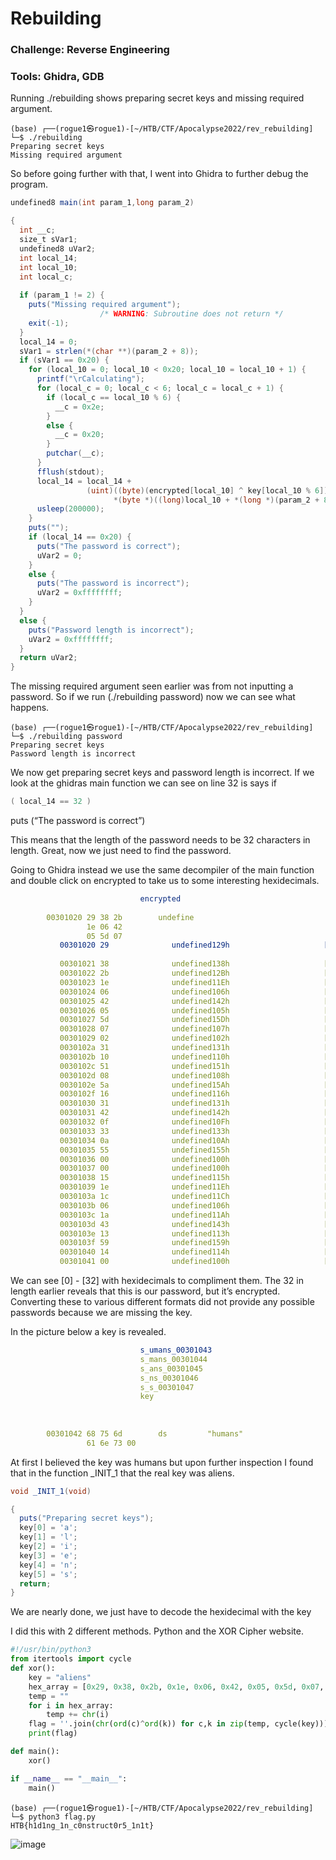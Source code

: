 # Rebuilding

### Challenge: Reverse Engineering

### Tools: Ghidra, GDB

Running ./rebuilding shows preparing secret keys and missing required argument.

```console
(base) ┌──(rogue1㉿rogue1)-[~/HTB/CTF/Apocalypse2022/rev_rebuilding]
└─$ ./rebuilding                                 
Preparing secret keys
Missing required argument
```


So before going further with that, I went into Ghidra to further debug the program.

```cs
undefined8 main(int param_1,long param_2)

{
  int __c;
  size_t sVar1;
  undefined8 uVar2;
  int local_14;
  int local_10;
  int local_c;
  
  if (param_1 != 2) {
    puts("Missing required argument");
                    /* WARNING: Subroutine does not return */
    exit(-1);
  }
  local_14 = 0;
  sVar1 = strlen(*(char **)(param_2 + 8));
  if (sVar1 == 0x20) {
    for (local_10 = 0; local_10 < 0x20; local_10 = local_10 + 1) {
      printf("\rCalculating");
      for (local_c = 0; local_c < 6; local_c = local_c + 1) {
        if (local_c == local_10 % 6) {
          __c = 0x2e;
        }
        else {
          __c = 0x20;
        }
        putchar(__c);
      }
      fflush(stdout);
      local_14 = local_14 +
                 (uint)((byte)(encrypted[local_10] ^ key[local_10 % 6]) ==
                       *(byte *)((long)local_10 + *(long *)(param_2 + 8)));
      usleep(200000);
    }
    puts("");
    if (local_14 == 0x20) {
      puts("The password is correct");
      uVar2 = 0;
    }
    else {
      puts("The password is incorrect");
      uVar2 = 0xffffffff;
    }
  }
  else {
    puts("Password length is incorrect");
    uVar2 = 0xffffffff;
  }
  return uVar2;
}
```



The missing required argument seen earlier was from not inputting a password. So if we run (./rebuilding password) now we can see what happens.
~~~console
(base) ┌──(rogue1㉿rogue1)-[~/HTB/CTF/Apocalypse2022/rev_rebuilding]
└─$ ./rebuilding password                        
Preparing secret keys
Password length is incorrect
~~~                               
We now get preparing secret keys and password length is incorrect.
If we look at the ghidras main function we can see on line 32 is says if 
~~~cs
( local_14 == 32 )
~~~
puts (“The password is correct”)

This means that the length of the password needs to be 32 characters in length. Great, now we just need to find the password.

Going to Ghidra instead we use the same decompiler of the main function and double click on encrypted to take us to some interesting hexidecimals.
~~~yml
                             encrypted                                       XREF[3]:     Entry Point(*), main:00100964(*), 
                                                                                          main:0010096b(R)  
        00301020 29 38 2b        undefine
                 1e 06 42 
                 05 5d 07 
           00301020 29              undefined129h                     [0]                               XREF[3]:     Entry Point(*), main:00100964(*), 
                                                                                                                     main:0010096b(R)  
           00301021 38              undefined138h                     [1]
           00301022 2b              undefined12Bh                     [2]
           00301023 1e              undefined11Eh                     [3]
           00301024 06              undefined106h                     [4]
           00301025 42              undefined142h                     [5]
           00301026 05              undefined105h                     [6]
           00301027 5d              undefined15Dh                     [7]
           00301028 07              undefined107h                     [8]
           00301029 02              undefined102h                     [9]
           0030102a 31              undefined131h                     [10]
           0030102b 10              undefined110h                     [11]
           0030102c 51              undefined151h                     [12]
           0030102d 08              undefined108h                     [13]
           0030102e 5a              undefined15Ah                     [14]
           0030102f 16              undefined116h                     [15]
           00301030 31              undefined131h                     [16]
           00301031 42              undefined142h                     [17]
           00301032 0f              undefined10Fh                     [18]
           00301033 33              undefined133h                     [19]
           00301034 0a              undefined10Ah                     [20]
           00301035 55              undefined155h                     [21]
           00301036 00              undefined100h                     [22]
           00301037 00              undefined100h                     [23]
           00301038 15              undefined115h                     [24]
           00301039 1e              undefined11Eh                     [25]
           0030103a 1c              undefined11Ch                     [26]
           0030103b 06              undefined106h                     [27]
           0030103c 1a              undefined11Ah                     [28]
           0030103d 43              undefined143h                     [29]
           0030103e 13              undefined113h                     [30]
           0030103f 59              undefined159h                     [31]
           00301040 14              undefined114h                     [32]
           00301041 00              undefined100h                     [33]
~~~

We can see [0] - [32] with hexidecimals to compliment them. The 32 in length earlier reveals that this is our password, but it’s encrypted. Converting these to various different formats did not provide any possible passwords because we are missing the key.

In the picture below a key is revealed.
~~~yml
                             s_umans_00301043                                XREF[4,5]:   Entry Point(*), 
                             s_mans_00301044                                              _INIT_1:0010085a(W), 
                             s_ans_00301045                                               main:00100991(*), 
                             s_ns_00301046                                                main:00100998(R), 
                             s_s_00301047                                                 _INIT_1:00100861(W), 
                             key                                                          _INIT_1:00100868(W), 
                                                                                          _INIT_1:0010086f(W), 
                                                                                          _INIT_1:00100876(W), 
                                                                                          _INIT_1:0010087d(W)  
        00301042 68 75 6d        ds         "humans"
                 61 6e 73 00
~~~

At first I believed the key was humans but upon further inspection I found that in the function _INIT_1 that the real key was aliens.

~~~cs
void _INIT_1(void)

{
  puts("Preparing secret keys");
  key[0] = 'a';
  key[1] = 'l';
  key[2] = 'i';
  key[3] = 'e';
  key[4] = 'n';
  key[5] = 's';
  return;
}
~~~


We are nearly done, we just have to decode the hexidecimal with the key

I did this with 2 different methods. Python and the XOR Cipher website.

~~~python
#!/usr/bin/python3
from itertools import cycle
def xor():    
    key = "aliens"
    hex_array = [0x29, 0x38, 0x2b, 0x1e, 0x06, 0x42, 0x05, 0x5d, 0x07, 0x02, 0x31, 0x42, 0x0f, 0x33, 0x0a, 0x55, 0x00, 0x00, 0x15, 0x1e, 0x1c, 0x06, 0x1a, 0x43, 0x13, 0x59, 0x36, 0x54, 0x00, 0x42, 0x15, 0x11]
    temp = ""
    for i in hex_array:
        temp += chr(i)
    flag = ''.join(chr(ord(c)^ord(k)) for c,k in zip(temp, cycle(key)))
    print(flag)

def main():
    xor()

if __name__ == "__main__":
    main()
~~~
~~~console
(base) ┌──(rogue1㉿rogue1)-[~/HTB/CTF/Apocalypse2022/rev_rebuilding]
└─$ python3 flag.py    
HTB{h1d1ng_1n_c0nstruct0r5_1n1t}
~~~
![image](https://user-images.githubusercontent.com/105310322/180051858-3375fb2b-829e-4bf9-a1e9-27e11a80dc50.png)

